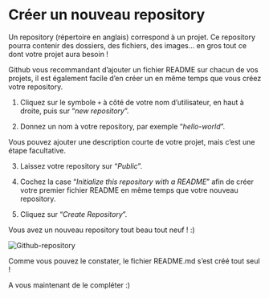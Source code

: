# Créer un nouveau repository

Un repository (répertoire en anglais) correspond à un projet. Ce repository pourra contenir des dossiers, des
fichiers, des images… en gros tout ce dont votre projet aura besoin !

Github vous recommandant d’ajouter un fichier README sur chacun de vos projets, il est également facile d’en créer
un en même temps que vous créez votre repository.

1. Cliquez sur le symbole `+` à côté de votre nom d’utilisateur, en haut à droite, puis sur “_new repository_”.

2. Donnez un nom à votre repository, par exemple “_hello-world_”.

Vous pouvez ajouter une description courte de votre projet, mais c’est une étape facultative.

3. Laissez votre repository sur “_Public_”.

4. Cochez la case “_Initialize this repository with a README_” afin de créer votre premier fichier README en même temps que votre nouveau repository.  

5. Cliquez sur “_Create Repository_”. 

Vous avez un nouveau repository tout beau tout neuf ! :)

![Github-repository](http://3.bp.blogspot.com/-zdhm935RkUc/UTYSDDQSLJI/AAAAAAAAAV8/C963MtHEHm8/s1600/git-github-new-repo.png)

Comme vous pouvez le constater, le fichier README.md s’est créé tout seul !

A vous maintenant de le compléter :)
